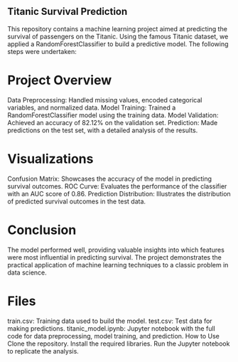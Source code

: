 ## Titanic Survival Prediction
This repository contains a machine learning project aimed at predicting the survival of passengers on the Titanic. Using the famous Titanic dataset, we applied a RandomForestClassifier to build a predictive model. The following steps were undertaken:

# Project Overview
Data Preprocessing: Handled missing values, encoded categorical variables, and normalized data.
Model Training: Trained a RandomForestClassifier model using the training data.
Model Validation: Achieved an accuracy of 82.12% on the validation set.
Prediction: Made predictions on the test set, with a detailed analysis of the results.
# Visualizations
Confusion Matrix: Showcases the accuracy of the model in predicting survival outcomes.
ROC Curve: Evaluates the performance of the classifier with an AUC score of 0.86.
Prediction Distribution: Illustrates the distribution of predicted survival outcomes in the test data.
# Conclusion
The model performed well, providing valuable insights into which features were most influential in predicting survival. The project demonstrates the practical application of machine learning techniques to a classic problem in data science.

# Files
train.csv: Training data used to build the model.
test.csv: Test data for making predictions.
titanic_model.ipynb: Jupyter notebook with the full code for data preprocessing, model training, and prediction.
How to Use
Clone the repository.
Install the required libraries.
Run the Jupyter notebook to replicate the analysis.

